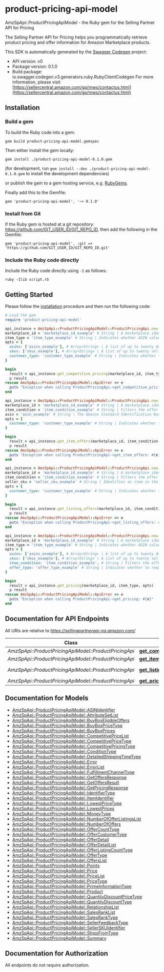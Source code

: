 # product-pricing-api-model

AmzSpApi::ProductPricingApiModel - the Ruby gem for the Selling Partner API for Pricing

The Selling Partner API for Pricing helps you programmatically retrieve product pricing and offer information for Amazon Marketplace products.

This SDK is automatically generated by the [Swagger Codegen](https://github.com/swagger-api/swagger-codegen) project:

- API version: v0
- Package version: 0.1.0
- Build package: io.swagger.codegen.v3.generators.ruby.RubyClientCodegen
For more information, please visit [https://sellercentral.amazon.com/gp/mws/contactus.html](https://sellercentral.amazon.com/gp/mws/contactus.html)

## Installation

### Build a gem

To build the Ruby code into a gem:

```shell
gem build product-pricing-api-model.gemspec
```

Then either install the gem locally:

```shell
gem install ./product-pricing-api-model-0.1.0.gem
```
(for development, run `gem install --dev ./product-pricing-api-model-0.1.0.gem` to install the development dependencies)

or publish the gem to a gem hosting service, e.g. [RubyGems](https://rubygems.org/).

Finally add this to the Gemfile:

    gem 'product-pricing-api-model', '~> 0.1.0'

### Install from Git

If the Ruby gem is hosted at a git repository: https://github.com/GIT_USER_ID/GIT_REPO_ID, then add the following in the Gemfile:

    gem 'product-pricing-api-model', :git => 'https://github.com/GIT_USER_ID/GIT_REPO_ID.git'

### Include the Ruby code directly

Include the Ruby code directly using `-I` as follows:

```shell
ruby -Ilib script.rb
```

## Getting Started

Please follow the [installation](#installation) procedure and then run the following code:
```ruby
# Load the gem
require 'product-pricing-api-model'

api_instance = AmzSpApi::ProductPricingApiModel::ProductPricingApi.new
marketplace_id = 'marketplace_id_example' # String | A marketplace identifier. Specifies the marketplace for which prices are returned.
item_type = 'item_type_example' # String | Indicates whether ASIN values or seller SKU values are used to identify items. If you specify Asin, the information in the response will be dependent on the list of Asins you provide in the Asins parameter. If you specify Sku, the information in the response will be dependent on the list of Skus you provide in the Skus parameter. Possible values: Asin, Sku.
opts = { 
  asins: ['asins_example'], # Array<String> | A list of up to twenty Amazon Standard Identification Number (ASIN) values used to identify items in the given marketplace.
  skus: ['skus_example'], # Array<String> | A list of up to twenty seller SKU values used to identify items in the given marketplace.
  customer_type: 'customer_type_example' # String | Indicates whether to request pricing information from the point of view of Consumer or Business buyers. Default is Consumer.
}

begin
  result = api_instance.get_competitive_pricing(marketplace_id, item_type, opts)
  p result
rescue AmzSpApi::ProductPricingApiModel::ApiError => e
  puts "Exception when calling ProductPricingApi->get_competitive_pricing: #{e}"
end

api_instance = AmzSpApi::ProductPricingApiModel::ProductPricingApi.new
marketplace_id = 'marketplace_id_example' # String | A marketplace identifier. Specifies the marketplace for which prices are returned.
item_condition = 'item_condition_example' # String | Filters the offer listings to be considered based on item condition. Possible values: New, Used, Collectible, Refurbished, Club.
asin = 'asin_example' # String | The Amazon Standard Identification Number (ASIN) of the item.
opts = { 
  customer_type: 'customer_type_example' # String | Indicates whether to request Consumer or Business offers. Default is Consumer.
}

begin
  result = api_instance.get_item_offers(marketplace_id, item_condition, asin, opts)
  p result
rescue AmzSpApi::ProductPricingApiModel::ApiError => e
  puts "Exception when calling ProductPricingApi->get_item_offers: #{e}"
end

api_instance = AmzSpApi::ProductPricingApiModel::ProductPricingApi.new
marketplace_id = 'marketplace_id_example' # String | A marketplace identifier. Specifies the marketplace for which prices are returned.
item_condition = 'item_condition_example' # String | Filters the offer listings based on item condition. Possible values: New, Used, Collectible, Refurbished, Club.
seller_sku = 'seller_sku_example' # String | Identifies an item in the given marketplace. SellerSKU is qualified by the seller's SellerId, which is included with every operation that you submit.
opts = { 
  customer_type: 'customer_type_example' # String | Indicates whether to request Consumer or Business offers. Default is Consumer.
}

begin
  result = api_instance.get_listing_offers(marketplace_id, item_condition, seller_sku, opts)
  p result
rescue AmzSpApi::ProductPricingApiModel::ApiError => e
  puts "Exception when calling ProductPricingApi->get_listing_offers: #{e}"
end

api_instance = AmzSpApi::ProductPricingApiModel::ProductPricingApi.new
marketplace_id = 'marketplace_id_example' # String | A marketplace identifier. Specifies the marketplace for which prices are returned.
item_type = 'item_type_example' # String | Indicates whether ASIN values or seller SKU values are used to identify items. If you specify Asin, the information in the response will be dependent on the list of Asins you provide in the Asins parameter. If you specify Sku, the information in the response will be dependent on the list of Skus you provide in the Skus parameter.
opts = { 
  asins: ['asins_example'], # Array<String> | A list of up to twenty Amazon Standard Identification Number (ASIN) values used to identify items in the given marketplace.
  skus: ['skus_example'], # Array<String> | A list of up to twenty seller SKU values used to identify items in the given marketplace.
  item_condition: 'item_condition_example', # String | Filters the offer listings based on item condition. Possible values: New, Used, Collectible, Refurbished, Club.
  offer_type: 'offer_type_example' # String | Indicates whether to request pricing information for the seller's B2C or B2B offers. Default is B2C.
}

begin
  result = api_instance.get_pricing(marketplace_id, item_type, opts)
  p result
rescue AmzSpApi::ProductPricingApiModel::ApiError => e
  puts "Exception when calling ProductPricingApi->get_pricing: #{e}"
end
```

## Documentation for API Endpoints

All URIs are relative to *https://sellingpartnerapi-na.amazon.com/*

Class | Method | HTTP request | Description
------------ | ------------- | ------------- | -------------
*AmzSpApi::ProductPricingApiModel::ProductPricingApi* | [**get_competitive_pricing**](docs/ProductPricingApi.md#get_competitive_pricing) | **GET** /products/pricing/v0/competitivePrice | 
*AmzSpApi::ProductPricingApiModel::ProductPricingApi* | [**get_item_offers**](docs/ProductPricingApi.md#get_item_offers) | **GET** /products/pricing/v0/items/{Asin}/offers | 
*AmzSpApi::ProductPricingApiModel::ProductPricingApi* | [**get_listing_offers**](docs/ProductPricingApi.md#get_listing_offers) | **GET** /products/pricing/v0/listings/{SellerSKU}/offers | 
*AmzSpApi::ProductPricingApiModel::ProductPricingApi* | [**get_pricing**](docs/ProductPricingApi.md#get_pricing) | **GET** /products/pricing/v0/price | 

## Documentation for Models

 - [AmzSpApi::ProductPricingApiModel::ASINIdentifier](docs/ASINIdentifier.md)
 - [AmzSpApi::ProductPricingApiModel::AttributeSetList](docs/AttributeSetList.md)
 - [AmzSpApi::ProductPricingApiModel::BuyBoxEligibleOffers](docs/BuyBoxEligibleOffers.md)
 - [AmzSpApi::ProductPricingApiModel::BuyBoxPriceType](docs/BuyBoxPriceType.md)
 - [AmzSpApi::ProductPricingApiModel::BuyBoxPrices](docs/BuyBoxPrices.md)
 - [AmzSpApi::ProductPricingApiModel::CompetitivePriceList](docs/CompetitivePriceList.md)
 - [AmzSpApi::ProductPricingApiModel::CompetitivePriceType](docs/CompetitivePriceType.md)
 - [AmzSpApi::ProductPricingApiModel::CompetitivePricingType](docs/CompetitivePricingType.md)
 - [AmzSpApi::ProductPricingApiModel::ConditionType](docs/ConditionType.md)
 - [AmzSpApi::ProductPricingApiModel::DetailedShippingTimeType](docs/DetailedShippingTimeType.md)
 - [AmzSpApi::ProductPricingApiModel::Error](docs/Error.md)
 - [AmzSpApi::ProductPricingApiModel::ErrorList](docs/ErrorList.md)
 - [AmzSpApi::ProductPricingApiModel::FulfillmentChannelType](docs/FulfillmentChannelType.md)
 - [AmzSpApi::ProductPricingApiModel::GetOffersResponse](docs/GetOffersResponse.md)
 - [AmzSpApi::ProductPricingApiModel::GetOffersResult](docs/GetOffersResult.md)
 - [AmzSpApi::ProductPricingApiModel::GetPricingResponse](docs/GetPricingResponse.md)
 - [AmzSpApi::ProductPricingApiModel::IdentifierType](docs/IdentifierType.md)
 - [AmzSpApi::ProductPricingApiModel::ItemIdentifier](docs/ItemIdentifier.md)
 - [AmzSpApi::ProductPricingApiModel::LowestPriceType](docs/LowestPriceType.md)
 - [AmzSpApi::ProductPricingApiModel::LowestPrices](docs/LowestPrices.md)
 - [AmzSpApi::ProductPricingApiModel::MoneyType](docs/MoneyType.md)
 - [AmzSpApi::ProductPricingApiModel::NumberOfOfferListingsList](docs/NumberOfOfferListingsList.md)
 - [AmzSpApi::ProductPricingApiModel::NumberOfOffers](docs/NumberOfOffers.md)
 - [AmzSpApi::ProductPricingApiModel::OfferCountType](docs/OfferCountType.md)
 - [AmzSpApi::ProductPricingApiModel::OfferCustomerType](docs/OfferCustomerType.md)
 - [AmzSpApi::ProductPricingApiModel::OfferDetail](docs/OfferDetail.md)
 - [AmzSpApi::ProductPricingApiModel::OfferDetailList](docs/OfferDetailList.md)
 - [AmzSpApi::ProductPricingApiModel::OfferListingCountType](docs/OfferListingCountType.md)
 - [AmzSpApi::ProductPricingApiModel::OfferType](docs/OfferType.md)
 - [AmzSpApi::ProductPricingApiModel::OffersList](docs/OffersList.md)
 - [AmzSpApi::ProductPricingApiModel::Points](docs/Points.md)
 - [AmzSpApi::ProductPricingApiModel::Price](docs/Price.md)
 - [AmzSpApi::ProductPricingApiModel::PriceList](docs/PriceList.md)
 - [AmzSpApi::ProductPricingApiModel::PriceType](docs/PriceType.md)
 - [AmzSpApi::ProductPricingApiModel::PrimeInformationType](docs/PrimeInformationType.md)
 - [AmzSpApi::ProductPricingApiModel::Product](docs/Product.md)
 - [AmzSpApi::ProductPricingApiModel::QuantityDiscountPriceType](docs/QuantityDiscountPriceType.md)
 - [AmzSpApi::ProductPricingApiModel::QuantityDiscountType](docs/QuantityDiscountType.md)
 - [AmzSpApi::ProductPricingApiModel::RelationshipList](docs/RelationshipList.md)
 - [AmzSpApi::ProductPricingApiModel::SalesRankList](docs/SalesRankList.md)
 - [AmzSpApi::ProductPricingApiModel::SalesRankType](docs/SalesRankType.md)
 - [AmzSpApi::ProductPricingApiModel::SellerFeedbackType](docs/SellerFeedbackType.md)
 - [AmzSpApi::ProductPricingApiModel::SellerSKUIdentifier](docs/SellerSKUIdentifier.md)
 - [AmzSpApi::ProductPricingApiModel::ShipsFromType](docs/ShipsFromType.md)
 - [AmzSpApi::ProductPricingApiModel::Summary](docs/Summary.md)

## Documentation for Authorization

 All endpoints do not require authorization.

